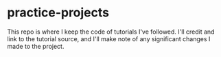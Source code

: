 # practice-projects
This repo is where I keep the code of tutorials I've followed. I'll credit and link to the tutorial source, and I'll make note of any significant changes I made to the project.
